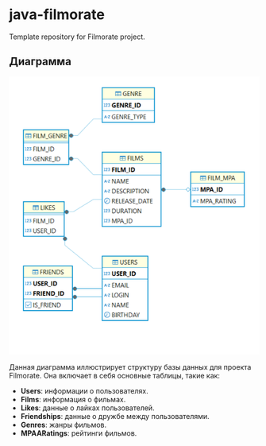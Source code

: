# java-filmorate
Template repository for Filmorate project.

## Диаграмма

![diagram.png](src/main/resources/diagrama.png)

Данная диаграмма иллюстрирует структуру базы данных для проекта Filmorate. Она включает в себя основные таблицы, такие как:
- **Users**: информации о пользователях.
- **Films**: информация о фильмах.
- **Likes**: данные о лайках пользователей.
- **Friendships**: данные о дружбе между пользователями.
- **Genres**: жанры фильмов.
- **MPAARatings**: рейтинги фильмов.